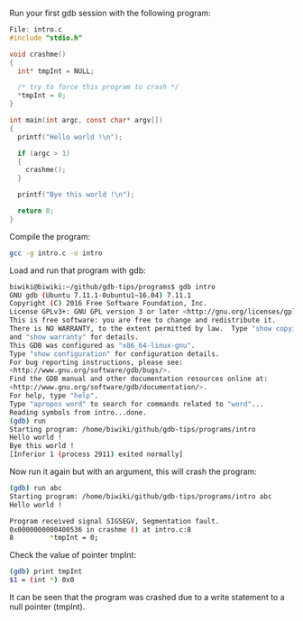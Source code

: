 Run your first gdb session with the following program:

```C
File: intro.c
#include "stdio.h"

void crashme()
{
  int* tmpInt = NULL;

  /* try to force this program to crash */
  *tmpInt = 0;
}

int main(int argc, const char* argv[])
{
  printf("Hello world !\n");

  if (argc > 1)
  {
    crashme();
  }

  printf("Bye this world !\n");

  return 0;
}
```

Compile the program:
```bash
gcc -g intro.c -o intro
```

Load and run that program with gdb:
```bash
biwiki@biwiki:~/github/gdb-tips/programs$ gdb intro
GNU gdb (Ubuntu 7.11.1-0ubuntu1~16.04) 7.11.1
Copyright (C) 2016 Free Software Foundation, Inc.
License GPLv3+: GNU GPL version 3 or later <http://gnu.org/licenses/gpl.html>
This is free software: you are free to change and redistribute it.
There is NO WARRANTY, to the extent permitted by law.  Type "show copying"
and "show warranty" for details.
This GDB was configured as "x86_64-linux-gnu".
Type "show configuration" for configuration details.
For bug reporting instructions, please see:
<http://www.gnu.org/software/gdb/bugs/>.
Find the GDB manual and other documentation resources online at:
<http://www.gnu.org/software/gdb/documentation/>.
For help, type "help".
Type "apropos word" to search for commands related to "word"...
Reading symbols from intro...done.
(gdb) run
Starting program: /home/biwiki/github/gdb-tips/programs/intro
Hello world !
Bye this world !
[Inferior 1 (process 2911) exited normally]
```

Now run it again but with an argument, this will crash the program:
```bash
(gdb) run abc
Starting program: /home/biwiki/github/gdb-tips/programs/intro abc
Hello world !

Program received signal SIGSEGV, Segmentation fault.
0x0000000000400536 in crashme () at intro.c:8
8         *tmpInt = 0;
```

Check the value of pointer tmpInt:
```bash
(gdb) print tmpInt
$1 = (int *) 0x0
```

It can be seen that the program was crashed due to a write statement to a null pointer (tmpInt).
